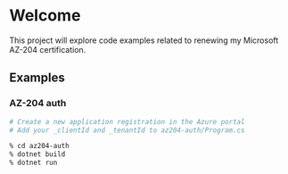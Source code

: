 # Welcome

This project will explore code examples related to renewing my Microsoft AZ-204 certification.

## Examples

### AZ-204 auth

```sh
# Create a new application registration in the Azure portal
# Add your _clientId and _tenantId to az204-auth/Program.cs

% cd az204-auth
% dotnet build
% dotnet run
```
